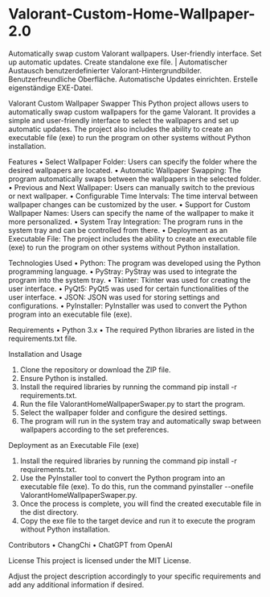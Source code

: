# Valorant-Custom-Home-Wallpaper-2.0
Automatically swap custom Valorant wallpapers. User-friendly interface. Set up automatic updates. Create standalone exe file. | Automatischer Austausch benutzerdefinierter Valorant-Hintergrundbilder. Benutzerfreundliche Oberfläche. Automatische Updates einrichten. Erstelle eigenständige EXE-Datei.

Valorant Custom Wallpaper Swapper
This Python project allows users to automatically swap custom wallpapers for the game Valorant. It provides a simple and user-friendly interface to select the wallpapers and set up automatic updates. The project also includes the ability to create an executable file (exe) to run the program on other systems without Python installation.

Features
• Select Wallpaper Folder: Users can specify the folder where the desired wallpapers are located.
• Automatic Wallpaper Swapping: The program automatically swaps between the wallpapers in the selected folder.
• Previous and Next Wallpaper: Users can manually switch to the previous or next wallpaper.
• Configurable Time Intervals: The time interval between wallpaper changes can be customized by the user.
• Support for Custom Wallpaper Names: Users can specify the name of the wallpaper to make it more personalized.
• System Tray Integration: The program runs in the system tray and can be controlled from there.
• Deployment as an Executable File: The project includes the ability to create an executable file (exe) to run the program on other systems without Python installation.

Technologies Used
• Python: The program was developed using the Python programming language.
• PyStray: PyStray was used to integrate the program into the system tray.
• Tkinter: Tkinter was used for creating the user interface.
• PyQt5: PyQt5 was used for certain functionalities of the user interface.
• JSON: JSON was used for storing settings and configurations.
• PyInstaller: PyInstaller was used to convert the Python program into an executable file (exe).

Requirements
• Python 3.x
• The required Python libraries are listed in the requirements.txt file.

Installation and Usage
1. Clone the repository or download the ZIP file.
2. Ensure Python is installed.
3. Install the required libraries by running the command pip install -r requirements.txt.
4. Run the file ValorantHomeWallpaperSwaper.py to start the program.
5. Select the wallpaper folder and configure the desired settings.
6. The program will run in the system tray and automatically swap between wallpapers according to the set preferences.

Deployment as an Executable File (exe)
1. Install the required libraries by running the command pip install -r requirements.txt.
2. Use the PyInstaller tool to convert the Python program into an executable file (exe). To do this, run the command pyinstaller --onefile ValorantHomeWallpaperSwaper.py.
3. Once the process is complete, you will find the created executable file in the dist directory.
4. Copy the exe file to the target device and run it to execute the program without Python installation.

Contributors
• ChangChi
• ChatGPT from OpenAI

License
This project is licensed under the MIT License.

Adjust the project description accordingly to your specific requirements and add any additional information if desired.
